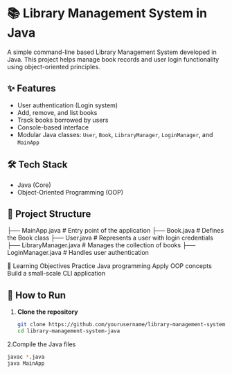 # 📚 Library Management System in Java

A simple command-line based Library Management System developed in Java. This project helps manage book records and user login functionality using object-oriented principles.

## ✨ Features

- User authentication (Login system)
- Add, remove, and list books
- Track books borrowed by users
- Console-based interface
- Modular Java classes: `User`, `Book`, `LibraryManager`, `LoginManager`, and `MainApp`

## 🛠️ Tech Stack

- Java (Core)
- Object-Oriented Programming (OOP)

## 📁 Project Structure

├── MainApp.java # Entry point of the application
├── Book.java # Defines the Book class
├── User.java # Represents a user with login credentials
├── LibraryManager.java # Manages the collection of books
├── LoginManager.java # Handles user authentication

📌 Learning Objectives
Practice Java programming
Apply OOP concepts
Build a small-scale CLI application

## 🚀 How to Run

1. **Clone the repository**
   ```bash
   git clone https://github.com/yourusername/library-management-system-java.git
   cd library-management-system-java
2.Compile the Java files
  ```bash
  javac *.java
  java MainApp

